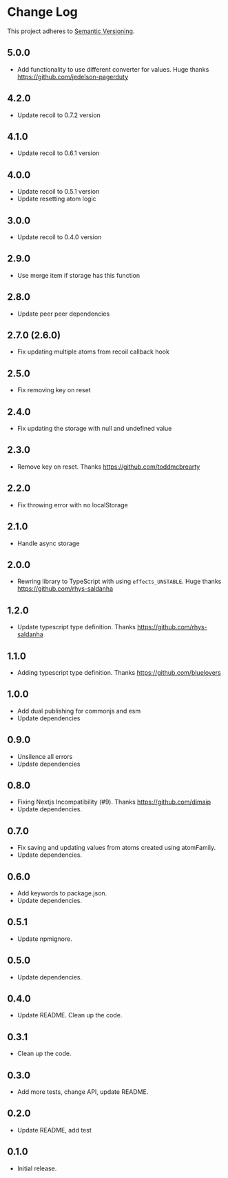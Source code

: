 # Change Log

This project adheres to [Semantic Versioning](http://semver.org/).

## 5.0.0

- Add functionality to use different converter for values. Huge thanks https://github.com/jedelson-pagerduty

## 4.2.0

- Update recoil to 0.7.2 version

## 4.1.0

- Update recoil to 0.6.1 version

## 4.0.0

- Update recoil to 0.5.1 version
- Update resetting atom logic

## 3.0.0

- Update recoil to 0.4.0 version

## 2.9.0

- Use merge item if storage has this function

## 2.8.0

- Update peer peer dependencies

## 2.7.0 (2.6.0)

- Fix updating multiple atoms from recoil callback hook

## 2.5.0

- Fix removing key on reset

## 2.4.0

- Fix updating the storage with null and undefined value

## 2.3.0

- Remove key on reset. Thanks https://github.com/toddmcbrearty

## 2.2.0

- Fix throwing error with no localStorage

## 2.1.0

- Handle async storage

## 2.0.0

- Rewring library to TypeScript with using `effects_UNSTABLE`. Huge thanks
  https://github.com/rhys-saldanha

## 1.2.0

- Update typescript type definition. Thanks https://github.com/rhys-saldanha

## 1.1.0

- Adding typescript type definition. Thanks https://github.com/bluelovers

## 1.0.0

- Add dual publishing for commonjs and esm
- Update dependencies

## 0.9.0

- Unsilence all errors
- Update dependencies

## 0.8.0

- Fixing Nextjs Incompatibility (#9). Thanks https://github.com/dimaip
- Update dependencies.

## 0.7.0

- Fix saving and updating values from atoms created using atomFamily.
- Update dependencies.

## 0.6.0

- Add keywords to package.json.
- Update dependencies.

## 0.5.1

- Update npmignore.

## 0.5.0

- Update dependencies.

## 0.4.0

- Update README. Clean up the code.

## 0.3.1

- Clean up the code.

## 0.3.0

- Add more tests, change API, update README.

## 0.2.0

- Update README, add test

## 0.1.0

- Initial release.
